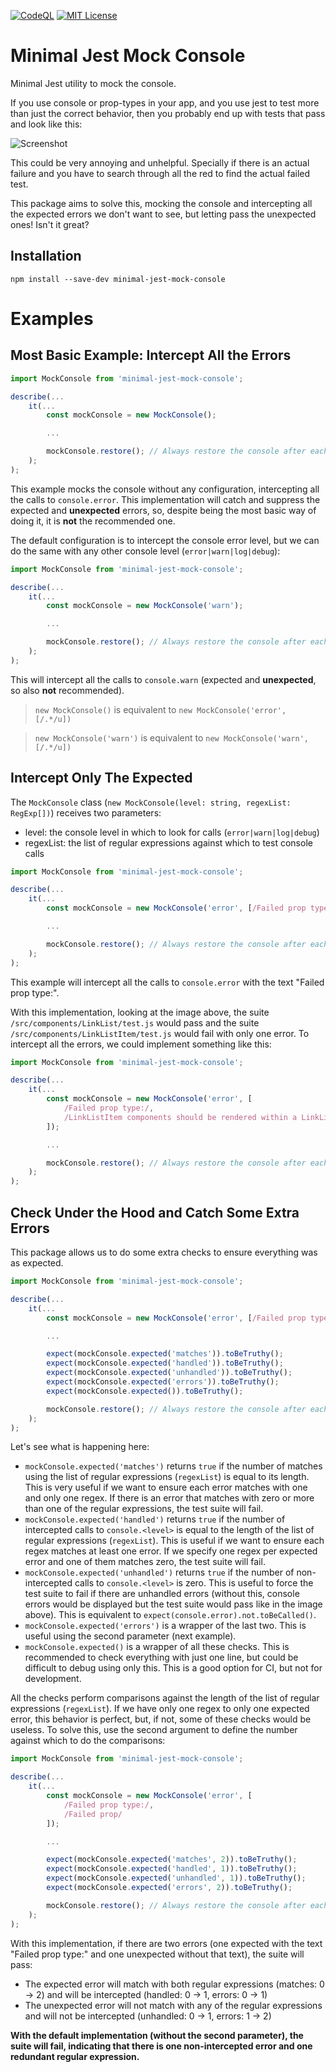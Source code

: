 [![CodeQL](https://github.com/Chema22R/minimal-jest-mock-console/actions/workflows/codeql-analysis.yml/badge.svg)](https://github.com/Chema22R/minimal-jest-mock-console/actions/workflows/codeql-analysis.yml)
[![MIT License](https://camo.githubusercontent.com/d59450139b6d354f15a2252a47b457bb2cc43828/68747470733a2f2f696d672e736869656c64732e696f2f6e706d2f6c2f7365727665726c6573732e737667)](LICENSE)

# Minimal Jest Mock Console
Minimal Jest utility to mock the console.

If you use console or prop-types in your app, and you use jest to test more than just the correct behavior, then you probably end up with tests that pass and look like this:

![Screenshot](https://i.postimg.cc/1XnBhrY1/pre.png)

This could be very annoying and unhelpful. Specially if there is an actual failure and you have to search through all the red to find the actual failed test.

This package aims to solve this, mocking the console and intercepting all the expected errors we don't want to see, but letting pass the unexpected ones! Isn't it great?

## Installation

```
npm install --save-dev minimal-jest-mock-console
```

# Examples

## Most Basic Example: Intercept All the Errors

```js
import MockConsole from 'minimal-jest-mock-console';

describe(...
    it(...
        const mockConsole = new MockConsole();

        ...

        mockConsole.restore(); // Always restore the console after each test
    );
);
```

This example mocks the console without any configuration, intercepting all the calls to `console.error`. This implementation will catch and suppress the expected and **unexpected** errors, so, despite being the most basic way of doing it, it is **not** the recommended one.

The default configuration is to intercept the console error level, but we can do the same with any other console level (`error|warn|log|debug`):

```js
import MockConsole from 'minimal-jest-mock-console';

describe(...
    it(...
        const mockConsole = new MockConsole('warn');

        ...

        mockConsole.restore(); // Always restore the console after each test
    );
);
```
This will intercept all the calls to `console.warn` (expected and **unexpected**, so also **not** recommended).

> `new MockConsole()` is equivalent to `new MockConsole('error', [/.*/u])`

> `new MockConsole('warn')` is equivalent to `new MockConsole('warn', [/.*/u])`

## Intercept Only The Expected

The `MockConsole` class (`new MockConsole(level: string, regexList: RegExp[])`) receives two parameters:
- level: the console level in which to look for calls (`error|warn|log|debug`)
- regexList: the list of regular expressions against which to test console calls

```js
import MockConsole from 'minimal-jest-mock-console';

describe(...
    it(...
        const mockConsole = new MockConsole('error', [/Failed prop type:/]);

        ...

        mockConsole.restore(); // Always restore the console after each test
    );
);
```

This example will intercept all the calls to `console.error` with the text "Failed prop type:".

With this implementation, looking at the image above, the suite `/src/components/LinkList/test.js` would pass and the suite `/src/components/LinkListItem/test.js` would fail with only one error. To intercept all the errors, we could implement something like this:

```js
import MockConsole from 'minimal-jest-mock-console';

describe(...
    it(...
        const mockConsole = new MockConsole('error', [
            /Failed prop type:/,
            /LinkListItem components should be rendered within a LinkList component/
        ]);

        ...

        mockConsole.restore(); // Always restore the console after each test
    );
);
```

## Check Under the Hood and Catch Some Extra Errors

This package allows us to do some extra checks to ensure everything was as expected.

```js
import MockConsole from 'minimal-jest-mock-console';

describe(...
    it(...
        const mockConsole = new MockConsole('error', [/Failed prop type:/]);

        ...

        expect(mockConsole.expected('matches')).toBeTruthy();
        expect(mockConsole.expected('handled')).toBeTruthy();
        expect(mockConsole.expected('unhandled')).toBeTruthy();
        expect(mockConsole.expected('errors')).toBeTruthy();
        expect(mockConsole.expected()).toBeTruthy();

        mockConsole.restore(); // Always restore the console after each test
    );
);
```

Let's see what is happening here:
- `mockConsole.expected('matches')` returns `true` if the number of matches using the list of regular expressions (`regexList`) is equal to its length. This is very useful if we want to ensure each error matches with one and only one regex. If there is an error that matches with zero or more than one of the regular expressions, the test suite will fail.
- `mockConsole.expected('handled')` returns `true` if the number of intercepted calls to `console.<level>` is equal to the length of the list of regular expressions (`regexList`). This is useful if we want to ensure each regex matches at least one error. If we specify one regex per expected error and one of them matches zero, the test suite will fail.
- `mockConsole.expected('unhandled')` returns `true` if the number of non-intercepted calls to `console.<level>` is zero. This is useful to force the test suite to fail if there are unhandled errors (without this, console errors would be displayed but the test suite would pass like in the image above). This is equivalent to `expect(console.error).not.toBeCalled()`.
- `mockConsole.expected('errors')` is a wrapper of the last two. This is useful using the second parameter (next example).
- `mockConsole.expected()` is a wrapper of all these checks. This is recommended to check everything with just one line, but could be difficult to debug using only this. This is a good option for CI, but not for development.

All the checks perform comparisons against the length of the list of regular expressions (`regexList`). If we have only one regex to only one expected error, this behavior is perfect, but, if not, some of these checks would be useless. To solve this, use the second argument to define the number against which to do the comparisons:

```js
import MockConsole from 'minimal-jest-mock-console';

describe(...
    it(...
        const mockConsole = new MockConsole('error', [
            /Failed prop type:/,
            /Failed prop/
        ]);

        ...

        expect(mockConsole.expected('matches', 2)).toBeTruthy();
        expect(mockConsole.expected('handled', 1)).toBeTruthy();
        expect(mockConsole.expected('unhandled', 1)).toBeTruthy();
        expect(mockConsole.expected('errors', 2)).toBeTruthy();

        mockConsole.restore(); // Always restore the console after each test
    );
);
```

With this implementation, if there are two errors (one expected with the text "Failed prop type:" and one unexpected without that text), the suite will pass:
- The expected error will match with both regular expressions (matches: 0 -> 2) and will be intercepted (handled: 0 -> 1, errors: 0 -> 1)
- The unexpected error will not match with any of the regular expressions and will not be intercepted (unhandled: 0 -> 1, errors: 1 -> 2)

**With the default implementation (without the second parameter), the suite will fail, indicating that there is one non-intercepted error and one redundant regular expression.**
